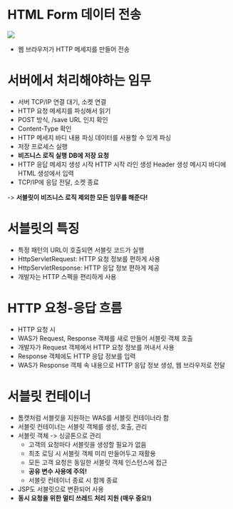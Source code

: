 # HTML Form 데이터 전송

![](https://i.imgur.com/K7DRfte.png)
 - 웹 브라우저가 HTTP 메세지를 만들어 전송
# 서버에서 처리해야하는 임무

- 서버 TCP/IP 연결 대기, 소켓 연결
- HTTP 요청 메세지를 파싱해서 읽기
- POST 방식, /save URL 인지 확인
- Content-Type 확인
- HTTP 메세지 바디 내용 파싱
  데이터를 사용할 수 있게 파싱
- 저장 프로세스 실행
- **비즈니스 로직 실행**
  **DB에 저장 요청**
- HTTP 응답 메세지 생성 시작
  HTTP 시작 라인 생성
  Header 생성
  메시지 바디에 HTML 생성에서 입력
- TCP/IP에 응답 전달, 소켓 종료

-> **서블릿이 비즈니스 로직 제외한 모든 임무를 해준다!**

# 서블릿의 특징

- 특정 패턴의 URL이 호출되면 서블릿 코드가 실행
- HttpServletRequest: HTTP 요청 정보를 편하게 사용
- HttpServletResponse: HTTP 응답 정보 편하게 제공
- 개발자는 HTTP 스펙을 편리하게 사용

# HTTP 요청-응답 흐름

- HTTP 요청 시
- WAS가 Request, Response 객체를 새로 만들어 서블릿 객체 호출
- 개발자가 Request 객체에서 HTTP 요청 정보를 꺼내서 사용
- Response 객체에도 HTTP 응답 정보를 입력
- WAS가 Response 객체 속 내용으로 HTTP 응답 정보 생성, 웹 브라우저로 전달

# 서블릿 컨테이너

- 톰캣처럼 서블릿을 지원하는 WAS를 서블릿 컨테이너라 함
- 서블릿 컨테이너는 서블릿 객체를 생성, 호출, 관리 
- 서블릿 객체 -> 싱글톤으로 관리
  - 고객의 요청마다 서블릿을 생성할 필요가 없음
  - 최초 로딩 시 서블릿 객체 미리 만들어두고 재활용
  - 모든 고객 요청은 동일한 서블릿 객체 인스턴스에 접근
  - **공유 변수 사용에 주의!**
  - 서블릿 컨테이너 종료 시 함께 종료
- JSP도 서블릿으로 변환되어 사용
- **동시 요청을 위한 멀티 쓰레드 처리 지원 (매우 중요!)**
